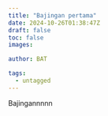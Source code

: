 ```yaml
---                                                      
title: "Bajingan pertama"                                      
date: 2024-10-26T01:38:47Z                               
draft: false                                              
toc: false                                               
images: 

author: BAT

tags:                                                    
  - untagged                                             
---
```


Bajingannnnn
